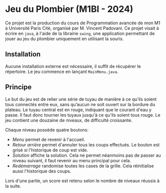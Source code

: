 # Jeu du Plombier (M1BI - 2024)
Ce projet est la production du cours de Programmation avancée de mon M1 à Université Paris Cité, organisé par M. Vincent Padovani. Ce projet visait à écrire en `java`, à l'aide de la librairie `swing`, une application permettant de jouer au jeu du plombier uniquement en utilisant la souris.

## Installation

Aucune installation externe est nécessaire, il suffit de récupérer le répertoire. Le jeu commence en lançant `MainMenu.java`.

## Principe

Le but du jeu est de relier une série de tuyau de manière à ce qu’ils soient tous connectés entre eux, sans qu’aucun ne soit ouvert sur la bordure du plateau. Le tuyau central est en rouge, indiquant que le courant d'eau y passe. Il faut donc tourner les tuyaux jusqu'à ce qu'ils soient tous rouge. 
Le jeu contient une douzaine de niveaux, de difficulté croissante. 

Chaque niveau possède quatre boutons:
- *Menu* permet de revenir à l'accueil.
- *Retour arrière* permet d'annuler tous les coups effectués. Le bouton est grisé si l'historique de coup est vide.
- *Solution* affiche la solution. Cela ne permet néanmoins pas de passer au niveau suivant, il faut revenir au menu principal pour cela.
- *Redémarrage* randomise toutes les cases de la grille. Cela réinitialise aussi l'historique des coups.

Lors d'une partie, un score est retenu selon le nombre de niveaux réussis à la suite.
